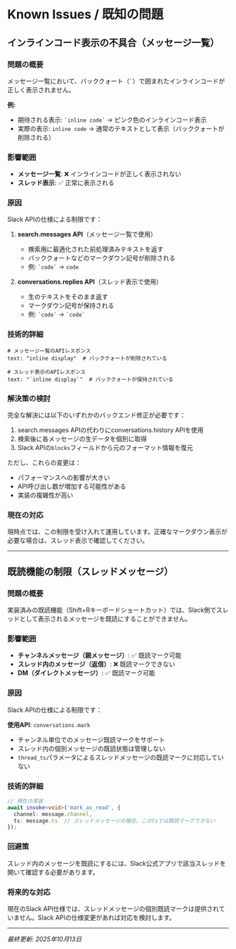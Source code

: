 # Known Issues / 既知の問題

## インラインコード表示の不具合（メッセージ一覧）

### 問題の概要
メッセージ一覧において、バッククォート（`` ` ``）で囲まれたインラインコードが正しく表示されません。

**例:**
- 期待される表示: `` `inline code` `` → ピンク色のインラインコード表示
- 実際の表示: `inline code` → 通常のテキストとして表示（バッククォートが削除される）

### 影響範囲
- **メッセージ一覧**: ❌ インラインコードが正しく表示されない
- **スレッド表示**: ✅ 正常に表示される

### 原因
Slack APIの仕様による制限です：

1. **search.messages API**（メッセージ一覧で使用）
   - 検索用に最適化された前処理済みテキストを返す
   - バッククォートなどのマークダウン記号が削除される
   - 例: `` `code` `` → `code`

2. **conversations.replies API**（スレッド表示で使用）
   - 生のテキストをそのまま返す
   - マークダウン記号が保持される
   - 例: `` `code` `` → `` `code` ``

### 技術的詳細
```
# メッセージ一覧のAPIレスポンス
text: "inline display"  # バッククォートが削除されている

# スレッド表示のAPIレスポンス
text: "`inline display`"  # バッククォートが保持されている
```

### 解決策の検討
完全な解決には以下のいずれかのバックエンド修正が必要です：

1. search.messages APIの代わりにconversations.history APIを使用
2. 検索後に各メッセージの生データを個別に取得
3. Slack APIの`blocks`フィールドから元のフォーマット情報を復元

ただし、これらの変更は：
- パフォーマンスへの影響が大きい
- API呼び出し数が増加する可能性がある
- 実装の複雑性が高い

### 現在の対応
現時点では、この制限を受け入れて運用しています。正確なマークダウン表示が必要な場合は、スレッド表示で確認してください。

---

## 既読機能の制限（スレッドメッセージ）

### 問題の概要
実装済みの既読機能（Shift+Rキーボードショートカット）では、Slack側でスレッドとして表示されるメッセージを既読にすることができません。

### 影響範囲
- **チャンネルメッセージ（親メッセージ）**: ✅ 既読マーク可能
- **スレッド内のメッセージ（返信）**: ❌ 既読マークできない
- **DM（ダイレクトメッセージ）**: ✅ 既読マーク可能

### 原因
Slack APIの仕様による制限です：

**使用API**: `conversations.mark`
- チャンネル単位でのメッセージ既読マークをサポート
- スレッド内の個別メッセージの既読状態は管理しない
- `thread_ts`パラメータによるスレッドメッセージの既読マークに対応していない

### 技術的詳細
```typescript
// 現在の実装
await invoke<void>('mark_as_read', {
  channel: message.channel,
  ts: message.ts  // スレッドメッセージの場合、このtsでは既読マークできない
});
```

### 回避策
スレッド内のメッセージを既読にするには、Slack公式アプリで該当スレッドを開いて確認する必要があります。

### 将来的な対応
現在のSlack API仕様では、スレッドメッセージの個別既読マークは提供されていません。Slack APIの仕様変更があれば対応を検討します。

---
*最終更新: 2025年10月13日*